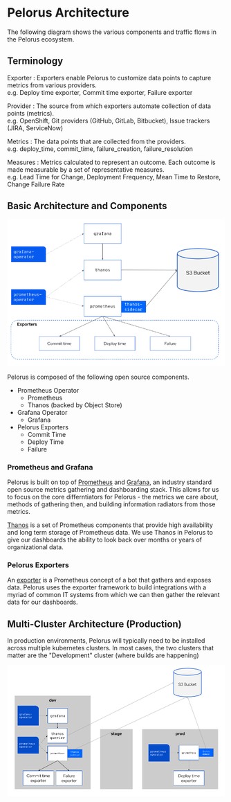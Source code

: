 # Pelorus Architecture

The following diagram shows the various components and traffic flows in the Pelorus ecosystem.

## Terminology

Exporter
: Exporters enable Pelorus to customize data points to capture metrics from various providers.  
e.g. Deploy time exporter, Commit time exporter, Failure exporter

Provider
: The source from which exporters automate collection of data points (metrics).  
e.g. OpenShift, Git providers (GitHub, GitLab, Bitbucket), Issue trackers (JIRA, ServiceNow)

Metrics
: The data points that are collected from the providers.  
e.g. deploy_time, commit_time, failure_creation, failure_resolution

Measures
: Metrics calculated to represent an outcome. Each outcome is made measurable by a set of representative measures.  
e.g. Lead Time for Change, Deployment Frequency, Mean Time to Restore, Change Failure Rate

## Basic Architecture and Components

![Pelorus Architecture Diagram](img/architecture.png)

Pelorus is composed of the following open source components.

* Prometheus Operator
  * Prometheus
  * Thanos (backed by Object Store)
* Grafana Operator
  * Grafana
* Pelorus Exporters
  * Commit Time
  * Deploy Time
  * Failure

### Prometheus and Grafana

Pelorus is built on top of [Prometheus](https://prometheus.io/) and [Grafana](https://grafana.com/), an industry standard open source metrics gathering and dashboarding stack. This allows for us to focus on the core differntiators for Pelorus - the metrics we care about, methods of gathering then, and building information radiators from those metrics.

[Thanos](https://thanos.io/) is a set of Prometheus components that provide high availability and long term storage of Prometheus data. We use Thanos in Pelorus to give our dashboards the ability to look back over months or years of organizational data.

### Pelorus Exporters

An [exporter](https://prometheus.io/docs/instrumenting/exporters/) is a Prometheus concept of a bot that gathers and exposes data. Pelorus uses the exporter framework to build integrations with a myriad of common IT systems from which we can then gather the relevant data for our dashboards.


## Multi-Cluster Architecture (Production)

In production environments, Pelorus will typically need to be installed across multiple kubernetes clusters. In most cases, the two clusters that matter are the "Development" cluster (where builds are happening)

![Pelorus Multi-Cluster Architecture](img/multi-cluster_architecture.png)

